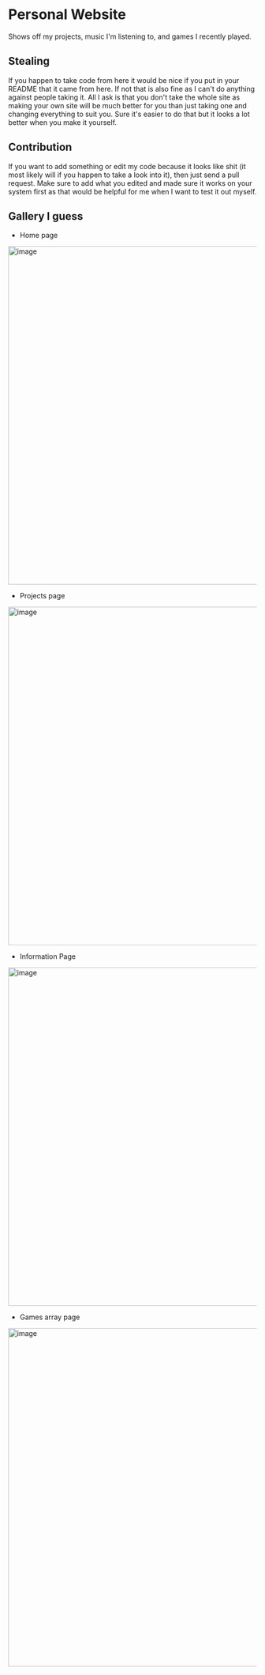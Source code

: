 # Personal Website
Shows off my projects, music I'm listening to, and games I recently played.

## Stealing
If you happen to take code from here it would be nice if you put in your README that it came from here. If not that is also fine as I can't do anything against people taking it. All I ask is that you don't take the whole site as making your own site will be much better for you than just taking one and changing everything to suit you. Sure it's easier to do that but it looks a lot better when you make it yourself. 

## Contribution
If you want to add something or edit my code because it looks like shit (it most likely will if you happen to take a look into it), then just send a pull request. Make sure to add what you edited and made sure it works on your system first as that would be helpful for me when I want to test it out myself.

## Gallery I guess

- Home page
<img width="1360" height="685" alt="image" src="https://github.com/user-attachments/assets/65acced0-3eb5-4e26-ae81-0e6a0d223ed3" />

- Projects page
<img width="1360" height="685" alt="image" src="https://github.com/user-attachments/assets/591ba651-0b3b-464a-b6eb-5845303a5d6a" />

- Information Page
<img width="1360" height="685" alt="image" src="https://github.com/user-attachments/assets/10b66b69-81d2-4c24-8b59-98e5f6a86ac9" />

- Games array page
<img width="1360" height="685" alt="image" src="https://github.com/user-attachments/assets/0cac244d-6b48-46a6-9a1a-06a7f6d64e6c" />
